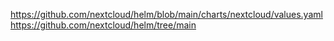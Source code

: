 https://github.com/nextcloud/helm/blob/main/charts/nextcloud/values.yaml
https://github.com/nextcloud/helm/tree/main

